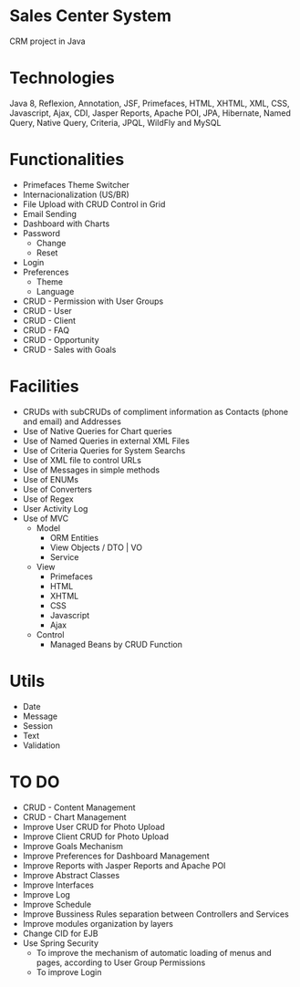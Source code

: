 # Sales Center System
CRM project in Java

# Technologies
Java 8, Reflexion, Annotation, JSF, Primefaces, HTML, XHTML, XML, CSS, Javascript, Ajax, CDI, Jasper Reports, Apache POI, JPA, Hibernate, Named Query, Native Query, Criteria, JPQL, WildFly and MySQL
  
# Functionalities
  * Primefaces Theme Switcher
  * Internacionalization (US/BR)
  * File Upload with CRUD Control in Grid
  * Email Sending
  * Dashboard with Charts
  * Password 
    * Change
    * Reset
  * Login
  * Preferences
    * Theme
    * Language  
  * CRUD - Permission with User Groups
  * CRUD - User 
  * CRUD - Client
  * CRUD - FAQ
  * CRUD - Opportunity
  * CRUD - Sales with Goals
  
# Facilities
  * CRUDs with subCRUDs of compliment information as Contacts (phone and email) and Addresses
  * Use of Native Queries for Chart queries
  * Use of Named Queries in external XML Files
  * Use of Criteria Queries for System Searchs
  * Use of XML file to control URLs
  * Use of Messages in simple methods
  * Use of ENUMs
  * Use of Converters
  * Use of Regex
  * User Activity Log
  * Use of MVC
    * Model
      * ORM Entities
      * View Objects / DTO | VO
      * Service
    * View
      * Primefaces
      * HTML
      * XHTML
      * CSS
      * Javascript
      * Ajax
    * Control
      * Managed Beans by CRUD Function

# Utils  
  * Date
  * Message
  * Session
  * Text
  * Validation

# TO DO
  * CRUD - Content Management
  * CRUD - Chart Management
  * Improve User CRUD for Photo Upload
  * Improve Client CRUD for Photo Upload
  * Improve Goals Mechanism
  * Improve Preferences for Dashboard Management
  * Improve Reports with Jasper Reports and Apache POI
  * Improve Abstract Classes 
  * Improve Interfaces
  * Improve Log
  * Improve Schedule
  * Improve Bussiness Rules separation between Controllers and Services
  * Improve modules organization by layers
  * Change CID for EJB
  * Use Spring Security
    * To improve the mechanism of automatic loading of menus and pages, according to User Group Permissions
    * To improve Login
